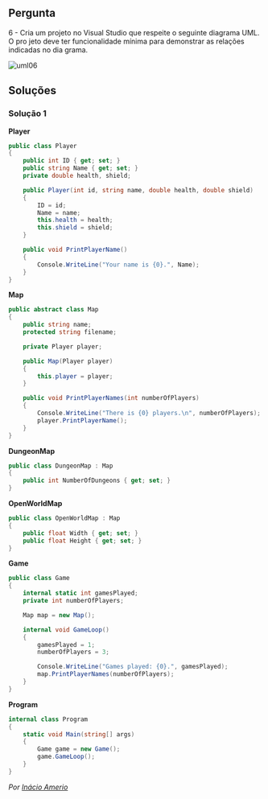## Pergunta

6 - Cria um projeto no Visual Studio que respeite o seguinte diagrama UML. O pro
jeto deve ter funcionalidade mínima para demonstrar as relações indicadas no dia
grama.

![uml06](../../img/uml06.png)

## Soluções

### Solução 1

**Player**

```cs
public class Player
{
    public int ID { get; set; }
    public string Name { get; set; }
    private double health, shield;

    public Player(int id, string name, double health, double shield)
    {
        ID = id;
        Name = name;
        this.health = health;
        this.shield = shield;
    }

    public void PrintPlayerName()
    {
        Console.WriteLine("Your name is {0}.", Name);
    }
}
```

**Map**

```cs
public abstract class Map
{
    public string name;
    protected string filename;

    private Player player;

    public Map(Player player)
    {
        this.player = player;
    }

    public void PrintPlayerNames(int numberOfPlayers)
    {
        Console.WriteLine("There is {0} players.\n", numberOfPlayers);
        player.PrintPlayerName();
    }
}
```

**DungeonMap**

```cs
public class DungeonMap : Map
{
    public int NumberOfDungeons { get; set; }
}
```

**OpenWorldMap**

```cs
public class OpenWorldMap : Map
{
    public float Width { get; set; }
    public float Height { get; set; }
}
```

**Game**

```cs
public class Game
{
    internal static int gamesPlayed;
    private int numberOfPlayers;

    Map map = new Map();

    internal void GameLoop()
    {
        gamesPlayed = 1;
        numberOfPlayers = 3;

        Console.WriteLine("Games played: {0}.", gamesPlayed);
        map.PrintPlayerNames(numberOfPlayers);
    }
}
```

**Program**

```cs
internal class Program
{
    static void Main(string[] args)
    {
        Game game = new Game();
        game.GameLoop();
    }
}
```

*Por [Inácio Amerio](https://github.com/FPTheFluffyPawed)*
